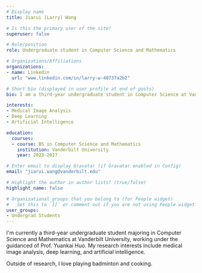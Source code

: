 ```yaml
---
# Display name
title: Jiarui (Larry) Wang

# Is this the primary user of the site?
superuser: false

# Role/position
role: Undergraduate student in Computer Science and Mathematics

# Organizations/Affiliations
organizations:
- name: Linkedin
  url: "www.linkedin.com/in/larry-w-40737a2b2"

# Short bio (displayed in user profile at end of posts)
bio: I am a third-year undergraduate student in Computer Science at Vanderbilt University, starting from September 2023. 

interests:
- Medical Image Analysis
- Deep Learning
- Artificial Intelligence

education:
  courses:
  - course: BS in Computer Science and Mathematics
    institution: Vanderbilt University
    year: 2023-2027

# Enter email to display Gravatar (if Gravatar enabled in Config)
email: "jiarui.wang@vanderbilt.edu"

# Highlight the author in author lists? (true/false)
highlight_name: false

# Organizational groups that you belong to (for People widget)
#   Set this to `[]` or comment out if you are not using People widget.
user_groups:
- Undergrad Students
---
```


I'm currently a third-year undergraduate student majoring in Computer Science and Mathematics at Vanderbilt University, working under the guidanced of Prof. Yuankai Huo. My research interests include medical image analysis, deep learning, and artificial intelligence.

Outside of research, I love playing badminton and cooking.